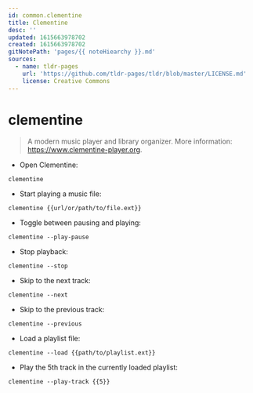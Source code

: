 ```yaml
---
id: common.clementine
title: Clementine
desc: ''
updated: 1615663978702
created: 1615663978702
gitNotePath: 'pages/{{ noteHiearchy }}.md'
sources:
  - name: tldr-pages
    url: 'https://github.com/tldr-pages/tldr/blob/master/LICENSE.md'
    license: Creative Commons
---
```

# clementine

> A modern music player and library organizer.
> More information: <https://www.clementine-player.org>.

- Open Clementine:

`clementine`

- Start playing a music file:

`clementine {{url/or/path/to/file.ext}}`

- Toggle between pausing and playing:

`clementine --play-pause`

- Stop playback:

`clementine --stop`

- Skip to the next track:

`clementine --next`

- Skip to the previous track:

`clementine --previous`

- Load a playlist file:

`clementine --load {{path/to/playlist.ext}}`

- Play the 5th track in the currently loaded playlist:

`clementine --play-track {{5}}`

